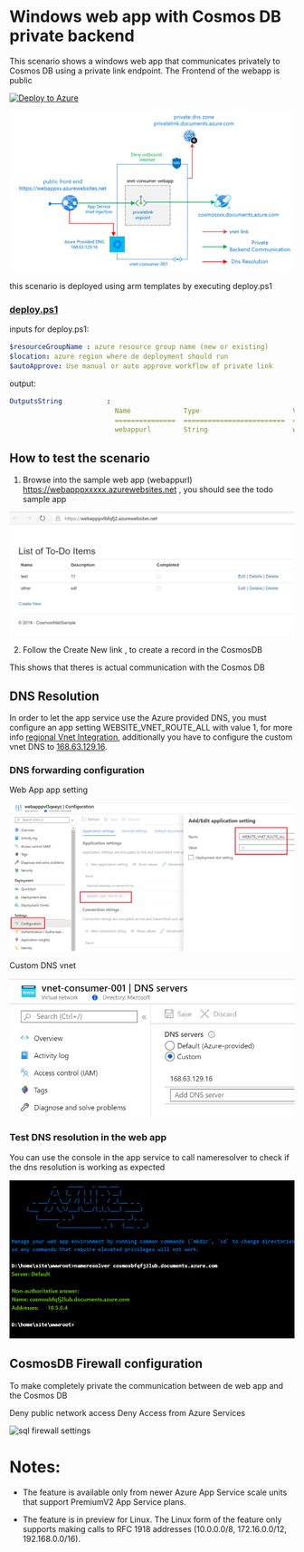 # Windows web app with Cosmos DB private backend

This scenario shows a windows web app that communicates privately to Cosmos DB using a private link endpoint.
The Frontend of the webapp is public

[![Deploy to Azure](https://aka.ms/deploytoazurebutton)](https://portal.azure.com/#create/Microsoft.Template/uri/https%3A%2F%2Fraw.githubusercontent.com%2Fmblanco77%2Fprivatelink%2Fmaster%2Fprivatelinkcosmosdb%2Fazuredeploy.json)

![windows web app with sql private endpoint](images/webappcosmospvtlink.png)

this scenario is deployed using arm templates by executing deploy.ps1
### [deploy.ps1](deploy.ps1)
inputs for deploy.ps1:
```yaml
$resourceGroupName : azure resource group name (new or existing)
$location: azure region where de deployment should run
$autoApprove: Use manual or auto approve workflow of private link
```

output:
```yaml
OutputsString           :
                          Name             Type                       Value
                          ===============  =========================  ==========
                          webappurl        String                     webappxxx.azurewebsites.net
```

## How to test the scenario


1. Browse into the sample web app (webappurl) https://webapppxxxxx.azurewebsites.net , you should see the todo sample app 

![](images/todoapp.png)

2. Follow the Create New link , to create a record in the CosmosDB

This shows that theres is actual communication with the Cosmos DB


## DNS Resolution

In order to let the app service use the Azure provided DNS, you must configure an app setting WEBSITE_VNET_ROUTE_ALL with value 1, for more info [regional Vnet Integration](https://docs.microsoft.com/en-us/azure/app-service/web-sites-integrate-with-vnet#regional-vnet-integration), additionally you have to configure the custom vnet DNS to [168.63.129.16](https://docs.microsoft.com/en-us/azure/virtual-network/what-is-ip-address-168-63-129-16).

### DNS forwarding configuration

Web App app setting

![webapp config](images/webapprouteconfig.png)

Custom DNS vnet

![webapp config](images/vnetcustomdns.png)

### Test DNS resolution in the web app

You can use the console in the app service to call nameresolver to check if the dns resolution is working as expected

![vnet custom dns](images/consolenameresolver.png)

## CosmosDB Firewall configuration

To make completely private the communication between de web app and the Cosmos DB

Deny public network access
Deny Access from Azure Services

![sql firewall settings](images/sqlfwsettings.png)

# Notes:

* The feature is available only from newer Azure App Service scale units that support PremiumV2 App Service plans.

* The feature is in preview for Linux. The Linux form of the feature only supports making calls to RFC 1918 addresses (10.0.0.0/8, 172.16.0.0/12, 192.168.0.0/16).
